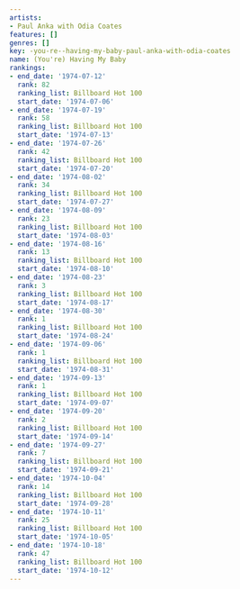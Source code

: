```yaml
---
artists:
- Paul Anka with Odia Coates
features: []
genres: []
key: -you-re--having-my-baby-paul-anka-with-odia-coates
name: (You're) Having My Baby
rankings:
- end_date: '1974-07-12'
  rank: 82
  ranking_list: Billboard Hot 100
  start_date: '1974-07-06'
- end_date: '1974-07-19'
  rank: 58
  ranking_list: Billboard Hot 100
  start_date: '1974-07-13'
- end_date: '1974-07-26'
  rank: 42
  ranking_list: Billboard Hot 100
  start_date: '1974-07-20'
- end_date: '1974-08-02'
  rank: 34
  ranking_list: Billboard Hot 100
  start_date: '1974-07-27'
- end_date: '1974-08-09'
  rank: 23
  ranking_list: Billboard Hot 100
  start_date: '1974-08-03'
- end_date: '1974-08-16'
  rank: 13
  ranking_list: Billboard Hot 100
  start_date: '1974-08-10'
- end_date: '1974-08-23'
  rank: 3
  ranking_list: Billboard Hot 100
  start_date: '1974-08-17'
- end_date: '1974-08-30'
  rank: 1
  ranking_list: Billboard Hot 100
  start_date: '1974-08-24'
- end_date: '1974-09-06'
  rank: 1
  ranking_list: Billboard Hot 100
  start_date: '1974-08-31'
- end_date: '1974-09-13'
  rank: 1
  ranking_list: Billboard Hot 100
  start_date: '1974-09-07'
- end_date: '1974-09-20'
  rank: 2
  ranking_list: Billboard Hot 100
  start_date: '1974-09-14'
- end_date: '1974-09-27'
  rank: 7
  ranking_list: Billboard Hot 100
  start_date: '1974-09-21'
- end_date: '1974-10-04'
  rank: 14
  ranking_list: Billboard Hot 100
  start_date: '1974-09-28'
- end_date: '1974-10-11'
  rank: 25
  ranking_list: Billboard Hot 100
  start_date: '1974-10-05'
- end_date: '1974-10-18'
  rank: 47
  ranking_list: Billboard Hot 100
  start_date: '1974-10-12'
---
```


